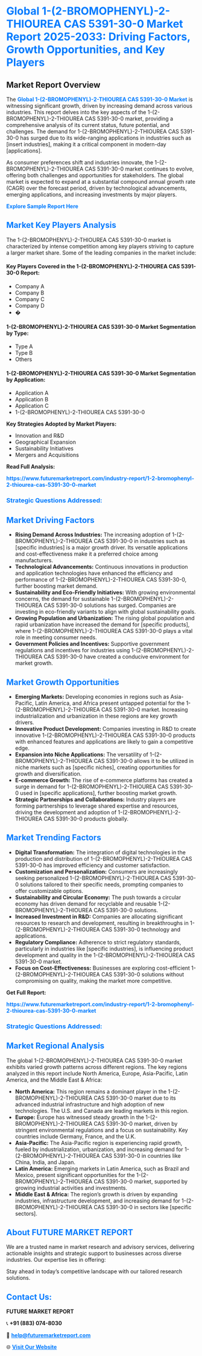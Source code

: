 <h1 style="color: #007BFF;">Global 1-(2-BROMOPHENYL)-2-THIOUREA CAS 5391-30-0 Market Report 2025-2033: Driving Factors, Growth Opportunities, and Key Players</h1>

<section id="overview">
<h2>Market Report Overview</h2>
<p>The <a href="https://www.futuremarketreport.com/industry-report/1-2-bromophenyl-2-thiourea-cas-5391-30-0-market" style="color: #007BFF; text-decoration: none;"><strong>Global 1-(2-BROMOPHENYL)-2-THIOUREA CAS 5391-30-0 Market</strong></a> is witnessing significant growth, driven by increasing demand across various industries. This report delves into the key aspects of the 1-(2-BROMOPHENYL)-2-THIOUREA CAS 5391-30-0 market, providing a comprehensive analysis of its current status, future potential, and challenges. The demand for 1-(2-BROMOPHENYL)-2-THIOUREA CAS 5391-30-0 has surged due to its wide-ranging applications in industries such as [insert industries], making it a critical component in modern-day [applications].</p>
<p>As consumer preferences shift and industries innovate, the 1-(2-BROMOPHENYL)-2-THIOUREA CAS 5391-30-0 market continues to evolve, offering both challenges and opportunities for stakeholders. The global market is expected to expand at a substantial compound annual growth rate (CAGR) over the forecast period, driven by technological advancements, emerging applications, and increasing investments by major players.</p>
</section>

<section id="overview">
<p><a href="https://www.futuremarketreport.com/request-sample/reportId=112385" style="color: #007BFF; text-decoration: none;"><strong>Explore Sample Report Here</strong></a></p>
</section>

<section id="key-players">
<h2 style="color: #007BFF;">Market Key Players Analysis</h2>
<p>The 1-(2-BROMOPHENYL)-2-THIOUREA CAS 5391-30-0 market is characterized by intense competition among key players striving to capture a larger market share. Some of the leading companies in the market include:</p>
<h4>Key Players Covered in the 1-(2-BROMOPHENYL)-2-THIOUREA CAS 5391-30-0 Report:</h4>
<ul><li>Company A</li><li>Company B</li><li>Company C</li><li>Company D</li><li>�</li></ul>
<h4>1-(2-BROMOPHENYL)-2-THIOUREA CAS 5391-30-0 Market Segmentation by Type:</h4>
<ul><li>Type A</li><li>Type B</li><li>Others</li></ul>

<h4>1-(2-BROMOPHENYL)-2-THIOUREA CAS 5391-30-0 Market Segmentation by Application:</h4>
<ul><li>Application A</li><li>Application B</li><li>Application C</li><li>1-(2-BROMOPHENYL)-2-THIOUREA CAS 5391-30-0</li></ul>
<p><strong>Key Strategies Adopted by Market Players:</strong></p>
<ul>
<li>Innovation and R&D</li>
<li>Geographical Expansion</li>
<li>Sustainability Initiatives</li>
<li>Mergers and Acquisitions</li>
</ul>
</section>

<section>
<p><strong>Read Full Analysis: </strong></p><a href="https://www.futuremarketreport.com/industry-report/1-2-bromophenyl-2-thiourea-cas-5391-30-0-market" style="color: #007BFF; text-decoration: none;"><strong>https://www.futuremarketreport.com/industry-report/1-2-bromophenyl-2-thiourea-cas-5391-30-0-market</strong></a>
<h3 style="color: #007BFF;">Strategic Questions Addressed:</h3>
</section>

<section id="driving-factors">
<h2 style="color: #007BFF;">Market Driving Factors</h2>
<ul>
<li><strong>Rising Demand Across Industries:</strong> The increasing adoption of 1-(2-BROMOPHENYL)-2-THIOUREA CAS 5391-30-0 in industries such as [specific industries] is a major growth driver. Its versatile applications and cost-effectiveness make it a preferred choice among manufacturers.</li>
<li><strong>Technological Advancements:</strong> Continuous innovations in production and application technologies have enhanced the efficiency and performance of 1-(2-BROMOPHENYL)-2-THIOUREA CAS 5391-30-0, further boosting market demand.</li>
<li><strong>Sustainability and Eco-Friendly Initiatives:</strong> With growing environmental concerns, the demand for sustainable 1-(2-BROMOPHENYL)-2-THIOUREA CAS 5391-30-0 solutions has surged. Companies are investing in eco-friendly variants to align with global sustainability goals.</li>
<li><strong>Growing Population and Urbanization:</strong> The rising global population and rapid urbanization have increased the demand for [specific products], where 1-(2-BROMOPHENYL)-2-THIOUREA CAS 5391-30-0 plays a vital role in meeting consumer needs.</li>
<li><strong>Government Policies and Incentives:</strong> Supportive government regulations and incentives for industries using 1-(2-BROMOPHENYL)-2-THIOUREA CAS 5391-30-0 have created a conducive environment for market growth.</li>
</ul>
</section>

<section id="growth-opportunities">
<h2 style="color: #007BFF;">Market Growth Opportunities</h2>
<ul>
<li><strong>Emerging Markets:</strong> Developing economies in regions such as Asia-Pacific, Latin America, and Africa present untapped potential for the 1-(2-BROMOPHENYL)-2-THIOUREA CAS 5391-30-0 market. Increasing industrialization and urbanization in these regions are key growth drivers.</li>
<li><strong>Innovative Product Development:</strong> Companies investing in R&D to create innovative 1-(2-BROMOPHENYL)-2-THIOUREA CAS 5391-30-0 products with enhanced features and applications are likely to gain a competitive edge.</li>
<li><strong>Expansion into Niche Applications:</strong> The versatility of 1-(2-BROMOPHENYL)-2-THIOUREA CAS 5391-30-0 allows it to be utilized in niche markets such as [specific niches], creating opportunities for growth and diversification.</li>
<li><strong>E-commerce Growth:</strong> The rise of e-commerce platforms has created a surge in demand for 1-(2-BROMOPHENYL)-2-THIOUREA CAS 5391-30-0 used in [specific applications], further boosting market growth.</li>
<li><strong>Strategic Partnerships and Collaborations:</strong> Industry players are forming partnerships to leverage shared expertise and resources, driving the development and adoption of 1-(2-BROMOPHENYL)-2-THIOUREA CAS 5391-30-0 products globally.</li>
</ul>
</section>

<section id="trending-factors">
<h2 style="color: #007BFF;">Market Trending Factors</h2>
<ul>
<li><strong>Digital Transformation:</strong> The integration of digital technologies in the production and distribution of 1-(2-BROMOPHENYL)-2-THIOUREA CAS 5391-30-0 has improved efficiency and customer satisfaction.</li>
<li><strong>Customization and Personalization:</strong> Consumers are increasingly seeking personalized 1-(2-BROMOPHENYL)-2-THIOUREA CAS 5391-30-0 solutions tailored to their specific needs, prompting companies to offer customizable options.</li>
<li><strong>Sustainability and Circular Economy:</strong> The push towards a circular economy has driven demand for recyclable and reusable 1-(2-BROMOPHENYL)-2-THIOUREA CAS 5391-30-0 solutions.</li>
<li><strong>Increased Investment in R&D:</strong> Companies are allocating significant resources to research and development, resulting in breakthroughs in 1-(2-BROMOPHENYL)-2-THIOUREA CAS 5391-30-0 technology and applications.</li>
<li><strong>Regulatory Compliance:</strong> Adherence to strict regulatory standards, particularly in industries like [specific industries], is influencing product development and quality in the 1-(2-BROMOPHENYL)-2-THIOUREA CAS 5391-30-0 market.</li>
<li><strong>Focus on Cost-Effectiveness:</strong> Businesses are exploring cost-efficient 1-(2-BROMOPHENYL)-2-THIOUREA CAS 5391-30-0 solutions without compromising on quality, making the market more competitive.</li>
</ul>
</section>

<section>
<p><strong>Get Full Report: </strong></p><a href="https://www.futuremarketreport.com/industry-report/1-2-bromophenyl-2-thiourea-cas-5391-30-0-market" style="color: #007BFF; text-decoration: none;"><strong>https://www.futuremarketreport.com/industry-report/1-2-bromophenyl-2-thiourea-cas-5391-30-0-market</strong></a>
<h3 style="color: #007BFF;">Strategic Questions Addressed:</h3>
</section>


<section id="regional-analysis">
<h2 style="color: #007BFF;">Market Regional Analysis</h2>
<p>The global 1-(2-BROMOPHENYL)-2-THIOUREA CAS 5391-30-0 market exhibits varied growth patterns across different regions. The key regions analyzed in this report include North America, Europe, Asia-Pacific, Latin America, and the Middle East & Africa:</p>
<ul>
<li><strong>North America:</strong> This region remains a dominant player in the 1-(2-BROMOPHENYL)-2-THIOUREA CAS 5391-30-0 market due to its advanced industrial infrastructure and high adoption of new technologies. The U.S. and Canada are leading markets in this region.</li>
<li><strong>Europe:</strong> Europe has witnessed steady growth in the 1-(2-BROMOPHENYL)-2-THIOUREA CAS 5391-30-0 market, driven by stringent environmental regulations and a focus on sustainability. Key countries include Germany, France, and the U.K.</li>
<li><strong>Asia-Pacific:</strong> The Asia-Pacific region is experiencing rapid growth, fueled by industrialization, urbanization, and increasing demand for 1-(2-BROMOPHENYL)-2-THIOUREA CAS 5391-30-0 in countries like China, India, and Japan.</li>
<li><strong>Latin America:</strong> Emerging markets in Latin America, such as Brazil and Mexico, present significant opportunities for the 1-(2-BROMOPHENYL)-2-THIOUREA CAS 5391-30-0 market, supported by growing industrial activities and investments.</li>
<li><strong>Middle East & Africa:</strong> The region’s growth is driven by expanding industries, infrastructure development, and increasing demand for 1-(2-BROMOPHENYL)-2-THIOUREA CAS 5391-30-0 in sectors like [specific sectors].</li>
</ul>
</section>

<footer>
<h2 style="color: #007BFF;">About FUTURE MARKET REPORT</h2>
<p>We are a trusted name in market research and advisory services, delivering actionable insights and strategic support to businesses across diverse industries. Our expertise lies in offering:</p>

<p>Stay ahead in today’s competitive landscape with our tailored research solutions.</p>

<h2 style="color: #007BFF;">Contact Us:</h2>
<p><strong>FUTURE MARKET REPORT</strong></p>
<p>📞 <strong>+91 (883) 074-8030</strong></p>
<p>📧 <strong><a href="mailto:help@futuremarketreport.com" style="color: #007BFF;">help@futuremarketreport.com</a></strong></p>
<p>🌐 <strong><a href="https://www.futuremarketreport.com/" style="color: #007BFF;">Visit Our Website</a></strong></p>
</footer>
